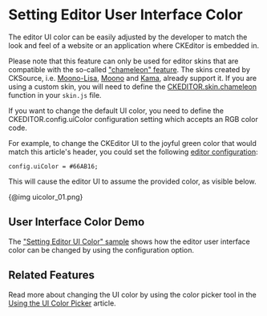 <!--
Copyright (c) 2003-2018, CKSource - Frederico Knabben. All rights reserved.
For licensing, see LICENSE.md.
-->

# Setting Editor User Interface Color

The editor UI color can be easily adjusted by the developer to match the look and feel of a website or an application where CKEditor is embedded in.

<p class="requirements">
	Please note that this feature can only be used for editor skins that are compatible with the so-called <a href="#!/guide/skin_sdk_chameleon">"chameleon" feature</a>. The skins created by CKSource, i.e. <a href="https://ckeditor.com/cke4/addon/moono-lisa">Moono-Lisa</a>, <a href="https://ckeditor.com/cke4/addon/moono">Moono</a> and <a href="https://ckeditor.com/cke4/addon/kama">Kama</a>, already support it. If you are using a custom skin, you will need to define the <a href="#!/api/CKEDITOR.skin-method-chameleon">CKEDITOR.skin.chameleon</a> function in your <code>skin.js</code> file.
</p>

If you want to change the default UI color, you need to define the CKEDITOR.config.uiColor configuration setting which accepts an RGB color code.

For example, to change the CKEditor UI to the joyful green color that would match this article's header, you could set the following [editor configuration](#!/guide/dev_configuration):

	config.uiColor = #66AB16;

This will cause the editor UI to assume the provided color, as visible below.

{@img uicolor_01.png}

## User Interface Color Demo

The ["Setting Editor UI Color" sample](https://sdk.ckeditor.com/samples/uicolor.html) shows how the editor user interface color can be changed by using the configuration option.

## Related Features

Read more about changing the UI color by using the color picker tool in the [Using the UI Color Picker](#!/guide/dev_uicolorpicker) article.
